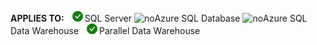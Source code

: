 <Token> **APPLIES TO:** ![yes](media/yes.png)SQL Server ![no](media/no.png)Azure SQL Database ![no](media/no.png)Azure SQL Data Warehouse ![yes](media/yes.png)Parallel Data Warehouse </Token>

